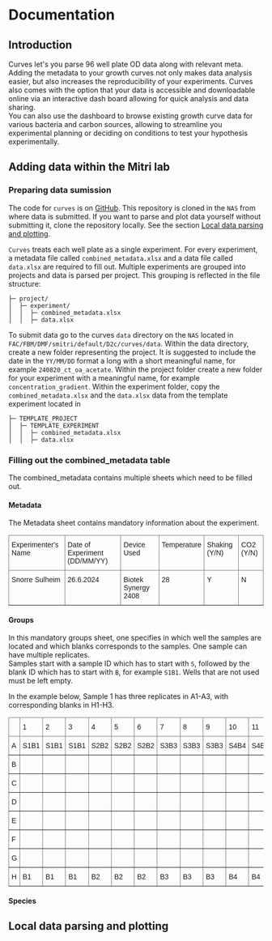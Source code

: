# Documentation

## Introduction

Curves let's you parse 96 well plate OD data along with relevant meta. Adding the metadata to your growth curves not only makes data analysis easier, but also increases the reproducibility of your experiments. Curves also comes with the option that your data is accessible and downloadable online via an interactive dash board allowing for quick analysis and data sharing.  
You can also use the dashboard to browse existing growth curve data for various bacteria and carbon sources, allowing to streamline you experimental planning or deciding on conditions to test your hypothesis experimentally. 

## Adding data within the Mitri lab

### Preparing data sumission

The code for `curves` is on [GitHub](https://github.com/nahanoo/curves). This repository is cloned in the `NAS` from where data is submitted. If you want to parse and plot data yourself without submitting it, clone the repository locally. See the section [Local data parsing and plotting](#local-data-parsing-and-plotting). 

`Curves` treats each well plate as a single experiment. For every experiment, a metadata file called `combined_metadata.xlsx` and a data file called `data.xlsx` are required to fill out. Multiple experiments are grouped into projects and data is parsed per project. This grouping is reflected in the file structure: 

```data/
├─ project/
│  ├─ experiment/
│  │  ├─ combined_metadata.xlsx
│  │  ├─ data.xlsx
```

To submit data go to the curves `data` directory on the `NAS` located in `FAC/FBM/DMF/smitri/default/D2c/curves/data`. Within the data directory, create a new folder representing the project. It is suggested to include the date in the `YY/MM/DD` format a long with a short meaningful name, for example `240820_ct_oa_acetate`. Within the project folder create a new folder for your experiment with a meaningful name, for example `concentration_gradient`. Within the experiment folder, copy the `combined_metadata.xlsx` and the `data.xlsx` data from the template experiment located in 
```data/
├─ TEMPLATE_PROJECT
│  ├─ TEMPLATE_EXPERIMENT
│  │  ├─ combined_metadata.xlsx
│  │  ├─ data.xlsx
``` 

### Filling out the combined_metadata table

The combined_metadata contains multiple sheets which need to be filled out.

#### Metadata

The Metadata sheet contains mandatory information about the experiment.

<style type="text/css">
.tg  {border-collapse:collapse;border-spacing:0;}
.tg td{border-color:black;border-style:solid;border-width:1px;font-family:Arial, sans-serif;font-size:14px;
  overflow:hidden;padding:10px 5px;word-break:normal;}
.tg th{border-color:black;border-style:solid;border-width:1px;font-family:Arial, sans-serif;font-size:14px;
  font-weight:normal;overflow:hidden;padding:10px 5px;word-break:normal;}
.tg .tg-0pky{border-color:inherit;text-align:left;vertical-align:top}
</style>
<table class="tg"><thead>
  <tr>
    <th class="tg-0pky">Experimenter's Name</th>
    <th class="tg-0pky">Date of Experiment (DD/MM/YY)</th>
    <th class="tg-0pky">Device Used</th>
    <th class="tg-0pky">Temperature</th>
    <th class="tg-0pky">Shaking (Y/N)</th>
    <th class="tg-0pky">CO2 (Y/N)</th>
  </tr></thead>
<tbody>
  <tr>
    <td class="tg-0pky">Snorre Sulheim</td>
    <td class="tg-0pky">26.6.2024</td>
    <td class="tg-0pky">Biotek Synergy 2408</td>
    <td class="tg-0pky">28</td>
    <td class="tg-0pky">Y</td>
    <td class="tg-0pky">N</td>
  </tr>
</tbody>
</table>

#### Groups

In this mandatory groups sheet, one specifies in which well the samples are located and which blanks corresponds to the samples. One sample can have multiple replicates.  
Samples start with a sample ID which has to start with `S`, followed by the blank ID which has to start with `B`, for example `S1B1`. Wells that are not used must be left empty.

In the example below, Sample 1 has three replicates in A1-A3, with corresponding blanks in H1-H3.

<style type="text/css">
.tg  {border-collapse:collapse;border-spacing:0;}
.tg td{border-color:black;border-style:solid;border-width:1px;font-family:Arial, sans-serif;font-size:14px;
  overflow:hidden;padding:10px 5px;word-break:normal;}
.tg th{border-color:black;border-style:solid;border-width:1px;font-family:Arial, sans-serif;font-size:14px;
  font-weight:normal;overflow:hidden;padding:10px 5px;word-break:normal;}
.tg .tg-0pky{border-color:inherit;text-align:left;vertical-align:top}
</style>
<table class="tg"><thead>
  <tr>
    <th class="tg-0pky"></th>
    <th class="tg-0pky">1</th>
    <th class="tg-0pky">2</th>
    <th class="tg-0pky">3</th>
    <th class="tg-0pky">4</th>
    <th class="tg-0pky">5</th>
    <th class="tg-0pky">6</th>
    <th class="tg-0pky">7</th>
    <th class="tg-0pky">8</th>
    <th class="tg-0pky">9</th>
    <th class="tg-0pky">10</th>
    <th class="tg-0pky">11</th>
    <th class="tg-0pky">12</th>
  </tr></thead>
<tbody>
  <tr>
    <td class="tg-0pky">A</td>
    <td class="tg-0pky">S1B1</td>
    <td class="tg-0pky">S1B1</td>
    <td class="tg-0pky">S1B1</td>
    <td class="tg-0pky">S2B2</td>
    <td class="tg-0pky">S2B2</td>
    <td class="tg-0pky">S2B2</td>
    <td class="tg-0pky">S3B3</td>
    <td class="tg-0pky">S3B3</td>
    <td class="tg-0pky">S3B3</td>
    <td class="tg-0pky">S4B4</td>
    <td class="tg-0pky">S4B4</td>
    <td class="tg-0pky">S4B4</td>
  </tr>
  <tr>
    <td class="tg-0pky">B</td>
    <td class="tg-0pky"></td>
    <td class="tg-0pky"></td>
    <td class="tg-0pky"></td>
    <td class="tg-0pky"></td>
    <td class="tg-0pky"></td>
    <td class="tg-0pky"></td>
    <td class="tg-0pky"></td>
    <td class="tg-0pky"></td>
    <td class="tg-0pky"></td>
    <td class="tg-0pky"></td>
    <td class="tg-0pky"></td>
    <td class="tg-0pky"></td>
  </tr>
  <tr>
    <td class="tg-0pky">C</td>
    <td class="tg-0pky"></td>
    <td class="tg-0pky"></td>
    <td class="tg-0pky"></td>
    <td class="tg-0pky"></td>
    <td class="tg-0pky"></td>
    <td class="tg-0pky"></td>
    <td class="tg-0pky"></td>
    <td class="tg-0pky"></td>
    <td class="tg-0pky"></td>
    <td class="tg-0pky"></td>
    <td class="tg-0pky"></td>
    <td class="tg-0pky"></td>
  </tr>
  <tr>
    <td class="tg-0pky">D</td>
    <td class="tg-0pky"></td>
    <td class="tg-0pky"></td>
    <td class="tg-0pky"></td>
    <td class="tg-0pky"></td>
    <td class="tg-0pky"></td>
    <td class="tg-0pky"></td>
    <td class="tg-0pky"></td>
    <td class="tg-0pky"></td>
    <td class="tg-0pky"></td>
    <td class="tg-0pky"></td>
    <td class="tg-0pky"></td>
    <td class="tg-0pky"></td>
  </tr>
  <tr>
    <td class="tg-0pky">E</td>
    <td class="tg-0pky"></td>
    <td class="tg-0pky"></td>
    <td class="tg-0pky"></td>
    <td class="tg-0pky"></td>
    <td class="tg-0pky"></td>
    <td class="tg-0pky"></td>
    <td class="tg-0pky"></td>
    <td class="tg-0pky"></td>
    <td class="tg-0pky"></td>
    <td class="tg-0pky"></td>
    <td class="tg-0pky"></td>
    <td class="tg-0pky"></td>
  </tr>
  <tr>
    <td class="tg-0pky">F</td>
    <td class="tg-0pky"></td>
    <td class="tg-0pky"></td>
    <td class="tg-0pky"></td>
    <td class="tg-0pky"></td>
    <td class="tg-0pky"></td>
    <td class="tg-0pky"></td>
    <td class="tg-0pky"></td>
    <td class="tg-0pky"></td>
    <td class="tg-0pky"></td>
    <td class="tg-0pky"></td>
    <td class="tg-0pky"></td>
    <td class="tg-0pky"></td>
  </tr>
  <tr>
    <td class="tg-0pky">G</td>
    <td class="tg-0pky"></td>
    <td class="tg-0pky"></td>
    <td class="tg-0pky"></td>
    <td class="tg-0pky"></td>
    <td class="tg-0pky"></td>
    <td class="tg-0pky"></td>
    <td class="tg-0pky"></td>
    <td class="tg-0pky"></td>
    <td class="tg-0pky"></td>
    <td class="tg-0pky"></td>
    <td class="tg-0pky"></td>
    <td class="tg-0pky"></td>
  </tr>
  <tr>
    <td class="tg-0pky">H</td>
    <td class="tg-0pky">B1</td>
    <td class="tg-0pky">B1</td>
    <td class="tg-0pky">B1</td>
    <td class="tg-0pky">B2</td>
    <td class="tg-0pky">B2</td>
    <td class="tg-0pky">B2</td>
    <td class="tg-0pky">B3</td>
    <td class="tg-0pky">B3</td>
    <td class="tg-0pky">B3</td>
    <td class="tg-0pky">B4</td>
    <td class="tg-0pky">B4</td>
    <td class="tg-0pky">B4</td>
  </tr>
</tbody></table>

#### Species



## Local data parsing and plotting


